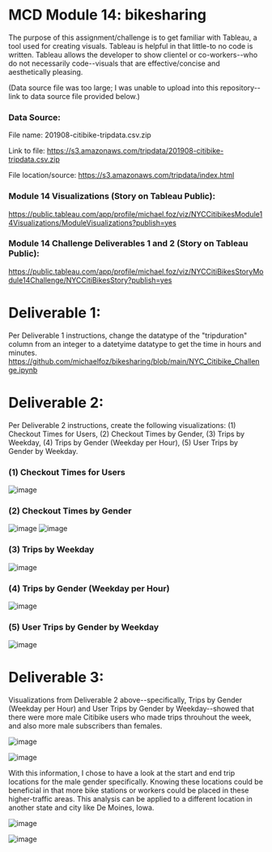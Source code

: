 # MCD Module 14: bikesharing

The purpose of this assignment/challenge is to get familiar with Tableau, a tool used for creating visuals.  Tableau is helpful in that little-to no code is written.  Tableau allows the developer to show clientel or co-workers--who do not necessarily code--visuals that are effective/concise and aesthetically pleasing.

(Data source file was too large; I was unable to upload into this repository--link to data source file provided below.)
### Data Source:
File name: 201908-citibike-tripdata.csv.zip

Link to file: https://s3.amazonaws.com/tripdata/201908-citibike-tripdata.csv.zip

File location/source: https://s3.amazonaws.com/tripdata/index.html

### Module 14 Visualizations (Story on Tableau Public):
https://public.tableau.com/app/profile/michael.foz/viz/NYCCitibikesModule14Visualizations/ModuleVisualizations?publish=yes

### Module 14 Challenge Deliverables 1 and 2 (Story on Tableau Public):
https://public.tableau.com/app/profile/michael.foz/viz/NYCCitiBikesStoryModule14Challenge/NYCCitiBikesStory?publish=yes

# Deliverable 1:

Per Deliverable 1 instructions, change the datatype of the "tripduration" column from an integer to a datetyime datatype to get the time in hours and minutes.
https://github.com/michaelfoz/bikesharing/blob/main/NYC_Citibike_Challenge.ipynb

# Deliverable 2:

Per Deliverable 2 instructions, create the following visualizations: (1) Checkout Times for Users, (2) Checkout Times by Gender, (3) Trips by Weekday, (4) Trips by Gender (Weekday per Hour), (5) User Trips by Gender by Weekday.
### (1) Checkout Times for Users

![image](https://github.com/michaelfoz/bikesharing/blob/main/Visualizations/1%20-%20Checkout%20Times%20for%20Users.png?raw=true)

### (2) Checkout Times by Gender

![image](https://github.com/michaelfoz/bikesharing/blob/main/Visualizations/2%20-%20Checkout%20Times%20by%20Gender%20(Number%20to%20String).png)
![image](https://github.com/michaelfoz/bikesharing/blob/main/Visualizations/2%20-%20Checkout%20Times%20by%20Gender.png)

### (3) Trips by Weekday
![image](https://github.com/michaelfoz/bikesharing/blob/main/Visualizations/3%20-%20Trips%20by%20Weekday.png)

### (4) Trips by Gender (Weekday per Hour)
![image](https://github.com/michaelfoz/bikesharing/blob/main/Visualizations/4%20-%20Trips%20by%20Gender.png)

### (5) User Trips by Gender by Weekday
![image](https://github.com/michaelfoz/bikesharing/blob/main/Visualizations/5%20-%20User%20Trips%20by%20Gender%20by%20Weekday.png)

# Deliverable 3:

Visualizations from Deliverable 2 above--specifically, Trips by Gender (Weekday per Hour) and User Trips by Gender by Weekday--showed that there were more male Citibike users who made trips throuhout the week, and also more male subscribers than females.

![image](https://github.com/michaelfoz/bikesharing/blob/main/Visualizations/10%20-%20More%20Rides%20by%20Males%20than%20Females.png)

![image](https://github.com/michaelfoz/bikesharing/blob/main/Visualizations/9%20-%20More%20Male%20Subscribers%20than%20Female.png)

With this information, I chose to have a look at the start and end trip locations for the male gender specifically. Knowing these locations could be beneficial in that more bike stations or workers could be placed in these higher-traffic areas.  This analysis can be applied to a different location in another state and city like De Moines, Iowa.

![image](https://github.com/michaelfoz/bikesharing/blob/main/Visualizations/7%20-%20Start%20Locations%20by%20Gender%20(Male).png)

![image](https://github.com/michaelfoz/bikesharing/blob/main/Visualizations/8%20-%20End%20Locations%20by%20Gender%20(Male).png)

